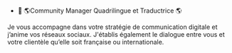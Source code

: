 - 👋 🌎​Community Manager Quadrilingue et Traductrice 🌎​

Je vous accompagne dans votre stratégie de communication digitale et j’anime vos réseaux sociaux. J'établis également le dialogue entre vous et votre clientèle qu’elle soit française ou internationale. 

<!---
marinelavalpro/marinelavalpro is a ✨ special ✨ repository because its `README.md` (this file) appears on your GitHub profile.
You can click the Preview link to take a look at your changes.
--->
